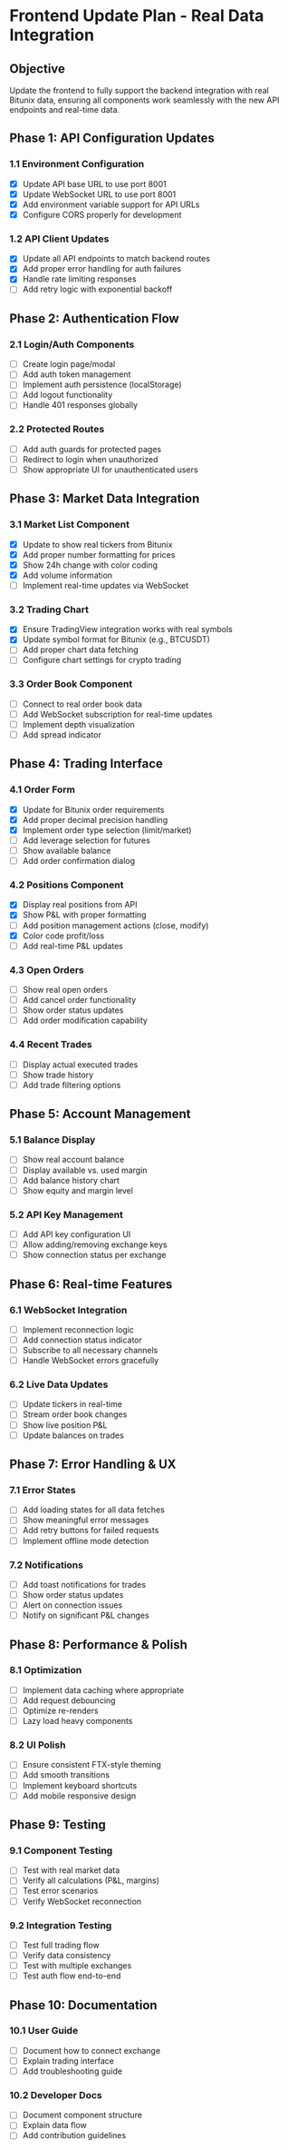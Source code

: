 # Frontend Update Plan - Real Data Integration

## Objective
Update the frontend to fully support the backend integration with real Bitunix data, ensuring all components work seamlessly with the new API endpoints and real-time data.

## Phase 1: API Configuration Updates

### 1.1 Environment Configuration
- [x] Update API base URL to use port 8001
- [x] Update WebSocket URL to use port 8001
- [x] Add environment variable support for API URLs
- [x] Configure CORS properly for development

### 1.2 API Client Updates
- [x] Update all API endpoints to match backend routes
- [x] Add proper error handling for auth failures
- [x] Handle rate limiting responses
- [ ] Add retry logic with exponential backoff

## Phase 2: Authentication Flow

### 2.1 Login/Auth Components
- [ ] Create login page/modal
- [ ] Add auth token management
- [ ] Implement auth persistence (localStorage)
- [ ] Add logout functionality
- [ ] Handle 401 responses globally

### 2.2 Protected Routes
- [ ] Add auth guards for protected pages
- [ ] Redirect to login when unauthorized
- [ ] Show appropriate UI for unauthenticated users

## Phase 3: Market Data Integration

### 3.1 Market List Component
- [x] Update to show real tickers from Bitunix
- [x] Add proper number formatting for prices
- [x] Show 24h change with color coding
- [x] Add volume information
- [ ] Implement real-time updates via WebSocket

### 3.2 Trading Chart
- [x] Ensure TradingView integration works with real symbols
- [x] Update symbol format for Bitunix (e.g., BTCUSDT)
- [ ] Add proper chart data fetching
- [ ] Configure chart settings for crypto trading

### 3.3 Order Book Component
- [ ] Connect to real order book data
- [ ] Add WebSocket subscription for real-time updates
- [ ] Implement depth visualization
- [ ] Add spread indicator

## Phase 4: Trading Interface

### 4.1 Order Form
- [x] Update for Bitunix order requirements
- [x] Add proper decimal precision handling
- [x] Implement order type selection (limit/market)
- [ ] Add leverage selection for futures
- [ ] Show available balance
- [ ] Add order confirmation dialog

### 4.2 Positions Component
- [x] Display real positions from API
- [x] Show P&L with proper formatting
- [ ] Add position management actions (close, modify)
- [x] Color code profit/loss
- [ ] Add real-time P&L updates

### 4.3 Open Orders
- [ ] Show real open orders
- [ ] Add cancel order functionality
- [ ] Show order status updates
- [ ] Add order modification capability

### 4.4 Recent Trades
- [ ] Display actual executed trades
- [ ] Show trade history
- [ ] Add trade filtering options

## Phase 5: Account Management

### 5.1 Balance Display
- [ ] Show real account balance
- [ ] Display available vs. used margin
- [ ] Add balance history chart
- [ ] Show equity and margin level

### 5.2 API Key Management
- [ ] Add API key configuration UI
- [ ] Allow adding/removing exchange keys
- [ ] Show connection status per exchange

## Phase 6: Real-time Features

### 6.1 WebSocket Integration
- [ ] Implement reconnection logic
- [ ] Add connection status indicator
- [ ] Subscribe to all necessary channels
- [ ] Handle WebSocket errors gracefully

### 6.2 Live Data Updates
- [ ] Update tickers in real-time
- [ ] Stream order book changes
- [ ] Show live position P&L
- [ ] Update balances on trades

## Phase 7: Error Handling & UX

### 7.1 Error States
- [ ] Add loading states for all data fetches
- [ ] Show meaningful error messages
- [ ] Add retry buttons for failed requests
- [ ] Implement offline mode detection

### 7.2 Notifications
- [ ] Add toast notifications for trades
- [ ] Show order status updates
- [ ] Alert on connection issues
- [ ] Notify on significant P&L changes

## Phase 8: Performance & Polish

### 8.1 Optimization
- [ ] Implement data caching where appropriate
- [ ] Add request debouncing
- [ ] Optimize re-renders
- [ ] Lazy load heavy components

### 8.2 UI Polish
- [ ] Ensure consistent FTX-style theming
- [ ] Add smooth transitions
- [ ] Implement keyboard shortcuts
- [ ] Add mobile responsive design

## Phase 9: Testing

### 9.1 Component Testing
- [ ] Test with real market data
- [ ] Verify all calculations (P&L, margins)
- [ ] Test error scenarios
- [ ] Verify WebSocket reconnection

### 9.2 Integration Testing
- [ ] Test full trading flow
- [ ] Verify data consistency
- [ ] Test with multiple exchanges
- [ ] Test auth flow end-to-end

## Phase 10: Documentation

### 10.1 User Guide
- [ ] Document how to connect exchange
- [ ] Explain trading interface
- [ ] Add troubleshooting guide

### 10.2 Developer Docs
- [ ] Document component structure
- [ ] Explain data flow
- [ ] Add contribution guidelines